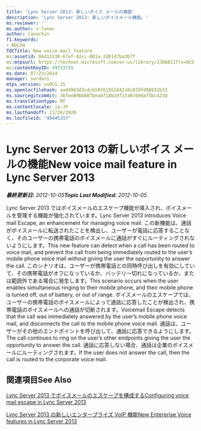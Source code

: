```yaml
---
title: 'Lync Server 2013: 新しいボイス メールの機能'
description: 'Lync Server 2013: 新しいボイスメール機能。'
ms.reviewer: ''
ms.author: v-lanac
author: lanachin
f1.keywords:
- NOCSH
TOCTitle: New voice mail feature
ms:assetid: 84d13238-67ef-42cc-801a-2d8147ba3b7f
ms:mtpsurl: https://technet.microsoft.com/en-us/library/JJ688117(v=OCS.15)
ms:contentKeyID: 49733715
ms.date: 07/23/2014
manager: serdars
mtps_version: v=OCS.15
ms.openlocfilehash: aa4d963d3cdcb50f6195184218c07dfd98032b33
ms.sourcegitcommit: 36fee89bb887bea4f18b19f17a8c69daf5bc423d
ms.translationtype: MT
ms.contentlocale: ja-JP
ms.lasthandoff: 11/26/2020
ms.locfileid: "49445317"
---
```

# <a name="new-voice-mail-feature-in-lync-server-2013"></a><span data-ttu-id="66a11-103">Lync Server 2013 の新しいボイス メールの機能</span><span class="sxs-lookup"><span data-stu-id="66a11-103">New voice mail feature in Lync Server 2013</span></span>

<div data-xmlns="http://www.w3.org/1999/xhtml">

<div class="topic" data-xmlns="http://www.w3.org/1999/xhtml" data-msxsl="urn:schemas-microsoft-com:xslt" data-cs="https://msdn.microsoft.com/">

<div data-asp="https://msdn2.microsoft.com/asp">



</div>

<div id="mainSection">

<div id="mainBody"><span data-ttu-id="66a11-104">

<span> </span></span><span class="sxs-lookup"><span data-stu-id="66a11-104">

<span> </span></span></span>

<span data-ttu-id="66a11-105">_**最終更新日:** 2012-10-05_</span><span class="sxs-lookup"><span data-stu-id="66a11-105">_**Topic Last Modified:** 2012-10-05_</span></span>

<span data-ttu-id="66a11-106">Lync Server 2013 ではボイスメールのエスケープ機能が導入され、ボイスメールを管理する機能が強化されています。</span><span class="sxs-lookup"><span data-stu-id="66a11-106">Lync Server 2013 introduces Voice mail Escape, an enhancement for managing voice mail.</span></span> <span data-ttu-id="66a11-107">この新機能は、通話がボイスメールに転送されたことを検出し、ユーザーが電話に応答することなく、そのユーザーの携帯電話のボイスメールに通話がすぐにルーティングされないようにします。</span><span class="sxs-lookup"><span data-stu-id="66a11-107">This new feature can detect when a call has been routed to voice mail, and prevent the call from being immediately routed to the user’s mobile phone voice mail without giving the user the opportunity to answer the call.</span></span> <span data-ttu-id="66a11-108">このシナリオは、ユーザーが携帯電話との同時呼び出しを有効にしていて、その携帯電話がオフになっているか、バッテリー切れになっているか、または範囲外である場合に発生します。</span><span class="sxs-lookup"><span data-stu-id="66a11-108">This scenario occurs when the user enables simultaneous ringing to their mobile phone, and their mobile phone is turned off, out of battery, or out of range.</span></span> <span data-ttu-id="66a11-109">ボイスメールのエスケープでは、ユーザーの携帯電話のボイスメールによって通話に応答したことが検出され、携帯電話のボイスメールへの通話が切断されます。</span><span class="sxs-lookup"><span data-stu-id="66a11-109">Voicemail Escape detects that the call was immediately answered by the user’s mobile phone voice mail, and disconnects the call to the mobile phone voice mail.</span></span> <span data-ttu-id="66a11-110">通話は、ユーザーがその他のエンドポイントを呼び出して、通話に応答できるようにします。</span><span class="sxs-lookup"><span data-stu-id="66a11-110">The call continues to ring on the user’s other endpoints giving the user the opportunity to answer the call.</span></span> <span data-ttu-id="66a11-111">通話に応答しない場合、通話は企業のボイスメールにルーティングされます。</span><span class="sxs-lookup"><span data-stu-id="66a11-111">If the user does not answer the call, then the call is routed to the corporate voice mail.</span></span>

<div>

## <a name="see-also"></a><span data-ttu-id="66a11-112">関連項目</span><span class="sxs-lookup"><span data-stu-id="66a11-112">See Also</span></span>


[<span data-ttu-id="66a11-113">Lync Server 2013 でボイスメールのエスケープを構成する</span><span class="sxs-lookup"><span data-stu-id="66a11-113">Configuring voice mail escape in Lync Server 2013</span></span>](lync-server-2013-configuring-voice-mail-escape.md)  


[<span data-ttu-id="66a11-114">Lync Server 2013 の新しいエンタープライズ VoIP 機能</span><span class="sxs-lookup"><span data-stu-id="66a11-114">New Enterprise Voice features in Lync Server 2013</span></span>](lync-server-2013-new-enterprise-voice-features.md)  
  

<span data-ttu-id="66a11-115"></div>

</div>

<span> </span>

</div>

</div>

</span><span class="sxs-lookup"><span data-stu-id="66a11-115"></div>

</div>

<span> </span>

</div>

</div>

</span></span></div>

